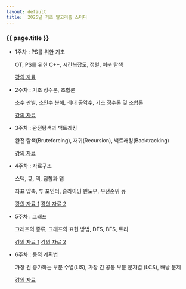 ```yaml
---
layout: default
title:  2025년 기초 알고리즘 스터디
---
```

### {{ page.title }}

- 1주차 : PS를 위한 기초

  OT, PS를 위한 C++, 시간복잡도, 정렬, 이분 탐색

  [강의 자료](https://drive.google.com/file/d/1OFmLb8VpJYY9okBsvQ4k3YrQfsrS48_A/view?usp=sharing)
- 2주차 : 기초 정수론, 조합론

  소수 판별, 소인수 분해, 최대 공약수, 기초 정수론 및 조합론

  [강의 자료](https://drive.google.com/file/d/1b9RC0XI24kySPQTkjT9UsntkXowru3ea/view?usp=sharing)

- 3주차 : 완전탐색과 백트래킹

  완전 탐색(Bruteforcing), 재귀(Recursion), 백트래킹(Backtracking)

  [강의 자료](https://drive.google.com/file/d/197xzlzsTVqVQNjyF9LE-Ot1jV0wgh5aZ/view?usp=sharing)

- 4주차 : 자료구조

  스택, 큐, 덱, 집합과 맵
  
  좌표 압축, 투 포인터, 슬라이딩 윈도우, 우선순위 큐

  [강의 자료 1](https://drive.google.com/file/d/1nb2UhXTUQlZ6jjUciL8CVy-khp0QvOQ8/view?usp=sharing)
  [강의 자료 2](https://drive.google.com/file/d/10MAIuD2VpNQ_TFH85k9Z9P3SY0XJRBTt/view?usp=sharing)

- 5주차 : 그래프

  그래프의 종류, 그래프의 표현 방법, DFS, BFS, 트리

  [강의 자료 1](https://drive.google.com/file/d/1UQs-yyMhlBuAsKwAYkqNU0srSGibTkwW/view?usp=sharing)
  [강의 자료 2](https://drive.google.com/file/d/1vKwI2UVlnRRCPygjJUWLJMVEKkwcDnn4/view?usp=sharing)

- 6주차 : 동적 계획법

  가장 긴 증가하는 부분 수열(LIS), 가장 긴 공통 부분 문자열 (LCS), 배낭 문제

  [강의 자료](https://drive.google.com/file/d/1CVmaD9Ukt44OkIlXYTrOQ12qlzBWBlqm/view?usp=drive_link)